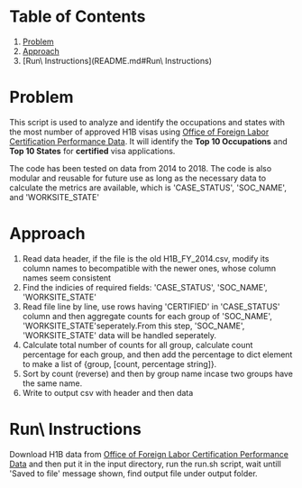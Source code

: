# Table of Contents
1. [Problem](README.md#Problem)
2. [Approach](README.md#Approach)
3. [Run\ Instructions](README.md#Run\ Instructions)

# Problem

This script is used to analyze and identify the occupations and states with the most number of approved H1B visas using [Office of Foreign Labor Certification Performance Data](https://www.foreignlaborcert.doleta.gov/performancedata.cfm#dis).  It will identify the **Top 10 Occupations** and **Top 10 States** for **certified** visa applications.

The code has been tested on data from 2014 to 2018. The code is also modular and reusable for future use as long as the necessary data to calculate the metrics are available, which is 'CASE_STATUS', 'SOC_NAME', and 'WORKSITE_STATE'

# Approach

1. Read data header, if the file is the old H1B_FY_2014.csv, modify its column names to becompatible with the newer ones, whose column names seem consistent
2. Find the indicies of required fields: 'CASE_STATUS', 'SOC_NAME', 'WORKSITE_STATE'
3. Read file line by line, use rows having 'CERTIFIED' in 'CASE_STATUS' column and then aggregate counts for each group of 'SOC_NAME', 'WORKSITE_STATE'seperately.From this step, 'SOC_NAME', 'WORKSITE_STATE' data will be handled seperately.
4. Calculate total number of counts for all group, calculate count percentage for each group, and then add the percentage to dict element to make a list of {group, [count, percentage string]}.
5. Sort by count (reverse) and then by group name incase two groups have the same name.
6. Write to output csv with header and then data

# Run\ Instructions
Download H1B data from [Office of Foreign Labor Certification Performance Data](https://www.foreignlaborcert.doleta.gov/performancedata.cfm#dis) and then put it in the input directory, run the run.sh script, wait untill 'Saved to file' message shown, find output file under output folder.
